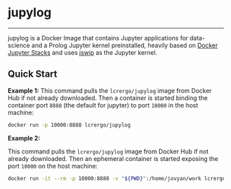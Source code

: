 # jupylog
---------
jupylog is a Docker Image that contains Jupyter applications for data-science
and a Prolog Jupyter kernel preinstalled, heavily based on 
[Docker Jupyter Stacks](https://github.com/jupyter/docker-stacks) and uses 
[jswip](https://github.com/targodan/jupyter-swi-prolog) as the Jupyter kernel.

## Quick Start

**Example 1:**
This command pulls the `lcrergo/jupylog` image from Docker Hub if not already
downloaded. Then a container is started binding the container port `8888` (the
default for jupyter) to port `10000` in the host machine:
```bash
docker run -p 10000:8888 lcrergo/jupylog
```

**Example 2:**

This command pulls the `lcrergo/jupylog` image from Docker Hub if not already
downloaded. Then an ephemeral container is started exposing the port `10000` on
the host machine:
```bash
docker run -it --rm -p 10000:8888 -v "${PWD}":/home/jovyan/work lcrergo/jupylog
```
